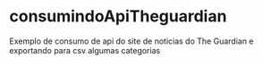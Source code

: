 # consumindoApiTheguardian
Exemplo de consumo de api do site de noticias do The Guardian e exportando para csv algumas categorias
